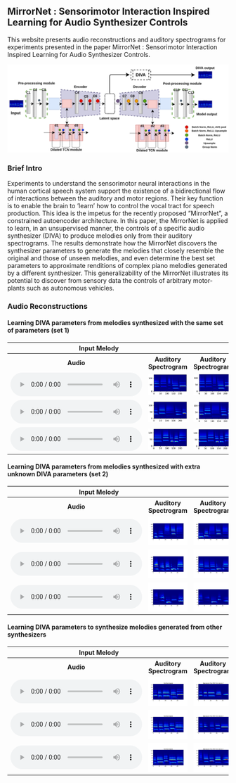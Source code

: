 ## MirrorNet : Sensorimotor Interaction Inspired Learning for Audio Synthesizer Controls

This website presents audio reconstructions and auditory spectrograms for experiments presented in the paper MirrorNet : Sensorimotor Interaction Inspired Learning for Audio Synthesizer Controls.

![Model architecture](model_archi_v3.png)

### Brief Intro

Experiments to understand the sensorimotor neural interactions in the human cortical speech system support the existence of a bidirectional flow of interactions between the auditory and motor regions. Their key function is to enable the brain to ’learn’ how to control the vocal tract for speech production. This idea is the impetus for the recently proposed ”MirrorNet”, a constrained autoencoder architecture. In this paper, the MirrorNet is applied to learn, in an unsupervised manner, the controls of a specific audio synthesizer (DIVA) to produce melodies only from their auditory spectrograms. The results demonstrate how the MirrorNet discovers the synthesizer parameters to generate the melodies that closely resemble the original and those of unseen melodies, and even determine the best set parameters to approximate renditions of complex piano melodies generated by a different synthesizer. This generalizability of the MirrorNet illustrates its potential to discover from sensory data the controls of arbitrary motor-plants such as autonomous vehicles.

### Audio Reconstructions

#### Learning DIVA parameters from melodies synthesized with the same set of parameters (set 1)

<div class="figure">
    <table class="audioTable">
        <tr>
<!--             <th rowspan="2">Audio</th> -->
            <th colspan="2">Input Melody</th>
            <th colspan="2">DIVA reconstructed Melody</th>
<!--             <th rowspan="2">Audio</th> -->
        </tr>
        <tr>
            <th>Audio</th>
<!--             <th>Parameters</th> -->
            <th>Auditory Spectrogram</th>
            <th>Auditory Spectrogram</th>
<!--             <th>Parameters</th> -->
            <th>Audio</th>
        </tr>
        <tr>
            <td><audio controls="controls"><source src="audio/exp1_real_1.mp3"></audio></td>
<!--             <td>PARAMS IMG</td> -->
            <td><img src="spectrograms/exp1_real_spec1.png"></td>
            <td><img src="spectrograms/exp1_DIVA_spec1.png"></td>
<!--             <td>PARAMS IMG</td> -->
            <td><audio controls="controls"><source src="audio/exp1_DIVA_1.mp3"></audio></td>
        </tr>
        <tr>
            <td><audio controls="controls"><source src="audio/exp1_real_2.mp3"></audio></td>
<!--             <td>PARAMS IMG</td> -->
            <td><img src="spectrograms/exp1_real_spec2.png"></td>
            <td><img src="spectrograms/exp1_DIVA_spec2.png"></td>
<!--             <td>PARAMS IMG</td> -->
            <td><audio controls="controls"><source src="audio/exp1_DIVA_2.mp3"></audio></td>
        </tr>
        <tr>
            <td><audio controls="controls"><source src="audio/exp1_real_3.mp3"></audio></td>
<!--             <td>PARAMS IMG</td> -->
            <td><img src="spectrograms/exp1_real_spec3.png"></td>
            <td><img src="spectrograms/exp1_DIVA_spec3.png"></td>
<!--             <td>PARAMS IMG</td> -->
            <td><audio controls="controls"><source src="audio/exp1_DIVA_3.mp3"></audio></td>
        </tr>
    </table>
</div>

#### Learning DIVA parameters from melodies synthesized with extra unknown DIVA parameters (set 2)

<div class="figure">
    <table class="audioTable">
        <tr>
<!--             <th rowspan="2">Audio</th> -->
            <th colspan="2">Input Melody</th>
            <th colspan="2">DIVA reconstructed Melody</th>
<!--             <th rowspan="2">Audio</th> -->
        </tr>
        <tr>
            <th>Audio</th>
<!--             <th>Parameters</th> -->
            <th>Auditory Spectrogram</th>
            <th>Auditory Spectrogram</th>
<!--             <th>Parameters</th> -->
            <th>Audio</th>
        </tr>
        <tr>
            <td><audio controls="controls"><source src="audio/exp3a_real_11.mp3"></audio></td>
<!--             <td>PARAMS IMG</td> -->
            <td><img src="spectrograms/exp3a_original_spec_11.png"></td>
            <td><img src="spectrograms/exp3a_DIVA_spec_11.png"></td>
<!--             <td>PARAMS IMG</td> -->
            <td><audio controls="controls"><source src="audio/exp3a_DIVA_11.mp3"></audio></td>
        </tr>
        <tr>
            <td><audio controls="controls"><source src="audio/exp3a_real_17.mp3"></audio></td>
<!--             <td>PARAMS IMG</td> -->
            <td><img src="spectrograms/exp3a_original_spec_17.png"></td>
            <td><img src="spectrograms/exp3a_DIVA_spec_17.png"></td>
<!--             <td>PARAMS IMG</td> -->
            <td><audio controls="controls"><source src="audio/exp3a_DIVA_17.mp3"></audio></td>
        </tr>
        <tr>
            <td><audio controls="controls"><source src="audio/exp3a_real_19.mp3"></audio></td>
<!--             <td>PARAMS IMG</td> -->
            <td><img src="spectrograms/exp3a_original_spec_19.png"></td>
            <td><img src="spectrograms/exp3a_DIVA_spec_19.png"></td>
<!--             <td>PARAMS IMG</td> -->
            <td><audio controls="controls"><source src="audio/exp3a_DIVA_19.mp3"></audio></td>
        </tr>
    </table>
</div>


#### Learning DIVA parameters to synthesize melodies generated from other synthesizers

<div class="figure">
    <table class="audioTable">
        <tr>
<!--             <th rowspan="2">Audio</th> -->
            <th colspan="2">Input Melody</th>
            <th colspan="2">DIVA reconstructed Melody</th>
<!--             <th rowspan="2">Audio</th> -->
        </tr>
        <tr>
            <th>Audio</th>
<!--             <th>Parameters</th> -->
            <th>Auditory Spectrogram</th>
            <th>Auditory Spectrogram</th>
<!--             <th>Parameters</th> -->
            <th>Audio</th>
        </tr>
        <tr>
            <td><audio controls="controls"><source src="audio/exp_piano_real_5.mp3"></audio></td>
<!--             <td>PARAMS IMG</td> -->
            <td><img src="spectrograms/piano_original_spec_5.png"></td>
            <td><img src="spectrograms/piano_DIVA_spec_5.png"></td>
<!--             <td>PARAMS IMG</td> -->
            <td><audio controls="controls"><source src="audio/exp_piano_DIVA_5.mp3"></audio></td>
        </tr>
        <tr>
            <td><audio controls="controls"><source src="audio/exp_piano_real_6.mp3"></audio></td>
<!--             <td>PARAMS IMG</td> -->
            <td><img src="spectrograms/piano_original_spec_6.png"></td>
            <td><img src="spectrograms/piano_DIVA_spec_6.png"></td>
<!--             <td>PARAMS IMG</td> -->
            <td><audio controls="controls"><source src="audio/exp_piano_DIVA_6.mp3"></audio></td>
        </tr>
        <tr>
            <td><audio controls="controls"><source src="audio/exp_piano_real_8.mp3"></audio></td>
<!--             <td>PARAMS IMG</td> -->
            <td><img src="spectrograms/piano_original_spec_8.png"></td>
            <td><img src="spectrograms/piano_DIVA_spec_8.png"></td>
<!--             <td>PARAMS IMG</td> -->
            <td><audio controls="controls"><source src="audio/exp_piano_DIVA_8.mp3"></audio></td>
        </tr>
    </table>
</div>
